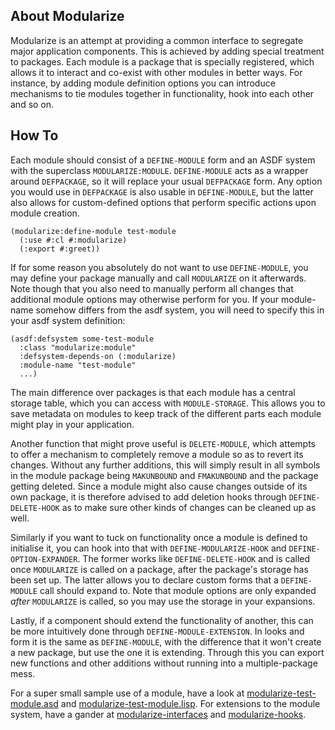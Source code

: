 About Modularize
----------------
Modularize is an attempt at providing a common interface to segregate major application components. This is achieved by adding special treatment to packages. Each module is a package that is specially registered, which allows it to interact and co-exist with other modules in better ways. For instance, by adding module definition options you can introduce mechanisms to tie modules together in functionality, hook into each other and so on.

How To
------
Each module should consist of a `DEFINE-MODULE` form and an ASDF system with the superclass `MODULARIZE:MODULE`. `DEFINE-MODULE` acts as a wrapper around `DEFPACKAGE`, so it will replace your usual `DEFPACKAGE` form. Any option you would use in `DEFPACKAGE` is also usable in `DEFINE-MODULE`, but the latter also allows for custom-defined options that perform specific actions upon module creation.

```
(modularize:define-module test-module
  (:use #:cl #:modularize)
  (:export #:greet))
```

If for some reason you absolutely do not want to use `DEFINE-MODULE`, you may define your package manually and call `MODULARIZE` on it afterwards. Note though that you also need to manually perform all changes that additional module options may otherwise perform for you. If your module-name somehow differs from the asdf system, you will need to specify this in your asdf system definition:

```
(asdf:defsystem some-test-module
  :class "modularize:module"
  :defsystem-depends-on (:modularize)
  :module-name "test-module"
  ...)
```

The main difference over packages is that each module has a central storage table, which you can access with `MODULE-STORAGE`. This allows you to save metadata on modules to keep track of the different parts each module might play in your application.

Another function that might prove useful is `DELETE-MODULE`, which attempts to offer a mechanism to completely remove a module so as to revert its changes. Without any further additions, this will simply result in all symbols in the module package being `MAKUNBOUND` and `FMAKUNBOUND` and the package getting deleted. Since a module might also cause changes outside of its own package, it is therefore advised to add deletion hooks through `DEFINE-DELETE-HOOK` as to make sure other kinds of changes can be cleaned up as well.

Similarly if you want to tuck on functionality once a module is defined to initialise it, you can hook into that with `DEFINE-MODULARIZE-HOOK` and `DEFINE-OPTION-EXPANDER`. The former works like `DEFINE-DELETE-HOOK` and is called once `MODULARIZE` is called on a package, after the package's storage has been set up. The latter allows you to declare custom forms that a `DEFINE-MODULE` call should expand to. Note that module options are only expanded _after_ `MODULARIZE` is called, so you may use the storage in your expansions.

Lastly, if a component should extend the functionality of another, this can be more intuitively done through `DEFINE-MODULE-EXTENSION`. In looks and form it is the same as `DEFINE-MODULE`, with the difference that it won't create a new package, but use the one it is extending. Through this you can export new functions and other additions without running into a multiple-package mess.

For a super small sample use of a module, have a look at [modularize-test-module.asd](https://github.com/Shinmera/modularize/blob/master/modularize-test-module.asd) and [modularize-test-module.lisp](https://github.com/Shinmera/modularize/blob/master/modularize-test-module.lisp). For extensions to the module system, have a gander at [modularize-interfaces](https://github.com/Shinmera/modularize-interfaces) and [modularize-hooks](https://github.com/Shinmera/modularize-hooks).
